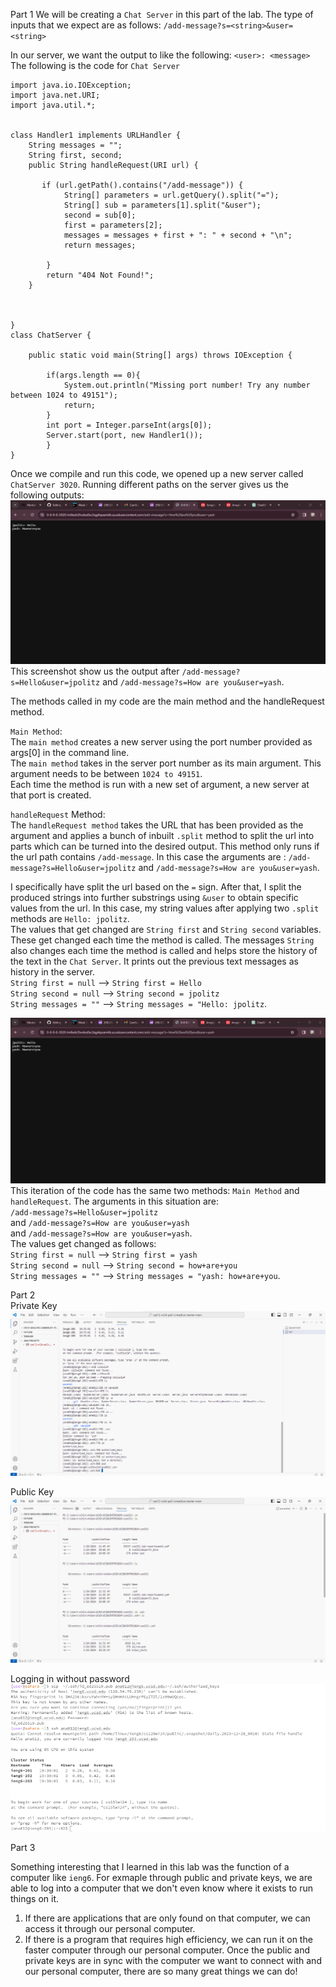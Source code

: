 Part 1
We will be creating a `Chat Server` in this part of the lab. The type of inputs that we expect are as follows:
`/add-message?s=<string>&user=<string>`

In our server, we want the output to like the following:
`<user>: <message>`
The following is the code for `Chat Server`

```
import java.io.IOException;
import java.net.URI;
import java.util.*;


class Handler1 implements URLHandler {
    String messages = "";
    String first, second; 
    public String handleRequest(URI url) {
   
       if (url.getPath().contains("/add-message")) {
            String[] parameters = url.getQuery().split("=");
            String[] sub = parameters[1].split("&user");
            second = sub[0]; 
            first = parameters[2]; 
            messages = messages + first + ": " + second + "\n"; 
            return messages;
           
        }         
        return "404 Not Found!";    
    }
    


}
class ChatServer {
    
    public static void main(String[] args) throws IOException {
      
        if(args.length == 0){
            System.out.println("Missing port number! Try any number between 1024 to 49151");
            return;
        }
        int port = Integer.parseInt(args[0]);
        Server.start(port, new Handler1());
        }    
} 
```

Once we compile and run this code, we opened up a new server called `ChatServer 3020`. 
Running different paths on the server gives us the following outputs: 
![Image](labreport1.1.png)
This screenshot show us the output after `/add-message?s=Hello&user=jpolitz` and `/add-message?s=How are you&user=yash`. 

The methods called in my code are the main method and the handleRequest method. 

`Main Method`:   
The `main method` creates a new server using the port number provided as args[0] in the command line.  
The `main method` takes in the server port number as its main argument. This argument needs to be between `1024 to 49151`.  
Each time the method is run with a new set of argument, a new server at that port is created.  

`handleRequest` Method:  
The `handleRequest method` takes the URL that has been provided as the argument and applies a bunch of inbuilt `.split` method to split the url into parts which can be turned into the desired output. This method only runs if the url path contains `/add-message`.
In this case the arguments are : `/add-message?s=Hello&user=jpolitz` and `/add-message?s=How are you&user=yash`.

I specifically have split the url based on the `=` sign. After that, I split the produced strings into further substrings using `&user` to obtain specific values from the url. In this case, my string values after applying two `.split` methods are `Hello: jpolitz`.  
The values that get changed are `String first` and `String second` variables. These get changed each time the method is called. The messages `String` also changes each time the method is called and helps store the history of the text in the `Chat Server`. It prints out the previous text messages as history in the server.    
`String first = null` --> `String first = Hello`  
`String second = null` --> `String second = jpolitz`  
`String messages = ""` --> `String messages = "Hello: jpolitz`.  

![Image](labreport2part1.1.png) 
This iteration of the code has the same two methods: 
`Main Method` and `handleRequest`. 
The arguments in this situation are:   
`/add-message?s=Hello&user=jpolitz`  
and `/add-message?s=How are you&user=yash`  
and `/add-message?s=How are you&user=yash`.  
The values get changed as follows:  
`String first = null` --> `String first = yash`  
`String second = null` --> `String second = how+are+you`  
`String messages = ""` --> `String messages = "yash: how+are+you`.  


Part 2    
Private Key
![Image](labreport2part2.1.png)

Public Key   
![Image](labreport2part2.png)

Logging in without password   
![Image](labreport2part3.3.png)


Part 3

Something interesting that I learned in this lab was the function of a computer like `ieng6`. For exmaple through public and private keys, we are able to log into a computer that we don't even know where it exists to run things on it. 
1. If there are applications that are only found on that computer, we can access it through our personal computer. 
2. If there is a program that requires high efficiency, we can run it on the faster computer through our personal computer. 
Once the public and private keys are in sync with the computer we want to connect with and our personal computer, there are so many great things we can do!


